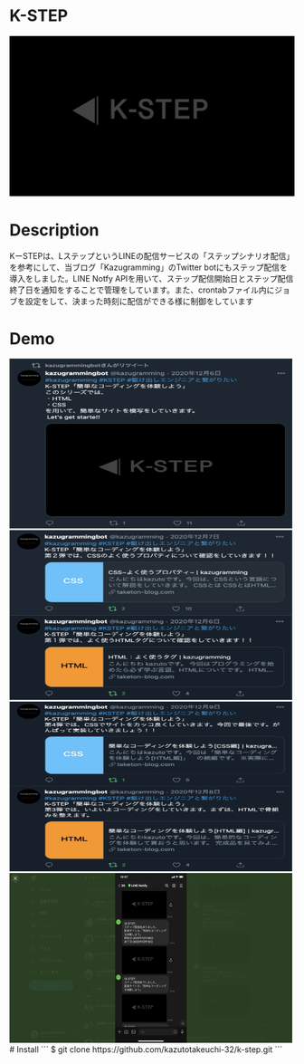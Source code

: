 
# K-STEP
![k-step](/images/k_step.png)
# Description
KーSTEPは、LステップというLINEの配信サービスの「ステップシナリオ配信」を参考にして、当ブログ「Kazugramming」のTwitter botにもステップ配信を導入をしました。LINE Notfy APIを用いて、ステップ配信開始日とステップ配信終了日を通知をすることで管理をしています。また、crontabファイル内にジョブを設定をして、決まった時刻に配信ができる様に制御をしています
# Demo
<img src="/images/k-step2.png" width="500px" height="300px">
<img src="/images/k-step3.png" width="500px" height="300px">
<img src="/images/k-step4.png" width="500px" height="300px">
<img src="/images/k-step5.png" width="500px" height="300px">
# Install
  ```
    $ git clone https://github.com/kazutotakeuchi-32/k-step.git
  ```
